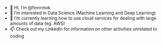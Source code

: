 - 👋 Hi, I’m @finnrmok
- 👀 I’m interested in Data Science (Machine Learning and Deep Learning)
- 🌱 I’m currently learning how to use cloud services for dealing with large amounts of data (eg. AWS)
- 📫 Check out my LinkedIn for information on other activities unrelated to coding 

<!---
finnrmok/finnrmok is a ✨ special ✨ repository because its `README.md` (this file) appears on your GitHub profile.
You can click the Preview link to take a look at your changes.
--->
